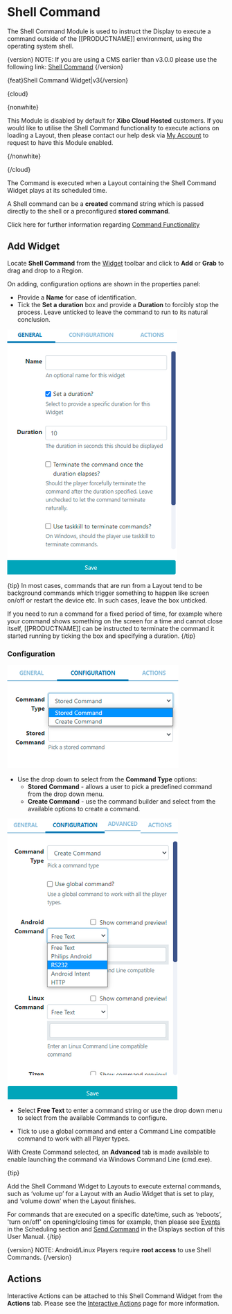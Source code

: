 <!--toc=widgets-->

# Shell Command

The Shell Command Module is used to instruct the Display to execute a command outside of the [[PRODUCTNAME]] environment, using the operating system shell.  

{version}
NOTE: If you are using a CMS earlier than v3.0.0 please use the following link: [Shell Command](media_module_shellcommand_2.html)
{/version}

{feat}Shell Command Widget|v3{/version}

{cloud}

{nonwhite}

This Module is disabled by default for **Xibo Cloud Hosted** customers. If you would like to utilise the Shell Command functionality to execute actions on loading a Layout, then please contact our help desk via [My Account](https://xibosignage.com/my-account/tickets?open=true) to request to have this Module enabled.

{/nonwhite}

{/cloud}

The Command is executed when a Layout containing the Shell Command Widget plays at its scheduled time.

A Shell command can be a **created** command string which is passed directly to the shell or a preconfigured **stored command**.

Click here for further information regarding [Command Functionality](displays_command_functionality.html)


## Add Widget

Locate **Shell Command** from the [Widget](layouts_widgets.html) toolbar and click to **Add** or **Grab** to drag and drop to a Region.

On adding, configuration options are shown in the properties panel:

- Provide a **Name** for ease of identification.
- Tick the **Set a duration** box and provide a **Duration** to forcibly stop the process. Leave unticked to leave the command to run to its natural conclusion.

![Shell Command Duration](img/v3.1_media_shell_command_duration.png)

{tip}
In most cases, commands that are run from a Layout tend to be background commands which trigger something to happen like screen on/off or restart the device etc. In such cases, leave the box unticked.

If you need to run a command for a fixed period of time, for example where your command shows something on the screen for a time and cannot close itself, [[PRODUCTNAME]] can be instructed to terminate the command it started running by ticking the box and specifying a duration.
{/tip}

### Configuration

![Shell Command Configuration](img/v3.1_media_shell_command_configuration.png)

- Use the drop down to select from the **Command Type** options:
  - **Stored Command** - allows a user to pick a predefined command from the drop down menu.
  - **Create Command** - use the command builder and select from the available options to create a command.

![Shell Command Create](img/v3.1_media_shell_command_create.png)

- 
  Select **Free Text** to enter a command string or use the drop down menu to select from the available Commands to configure.


- Tick to use a global command and enter a Command Line compatible command to work with all Player types.


With Create Command selected, an **Advanced** tab is made available to enable launching the command via Windows Command Line (cmd.exe).

{tip}

Add the Shell Command Widget to Layouts to execute external commands, such as ‘volume up’ for a Layout with an Audio Widget that is set to play, and ‘volume down’ when the Layout finishes.

For commands that are executed on a specific date/time, such as  ‘reboots’, 'turn on/off' on opening/closing times for example, then please see [Events](scheduling_events.html) in the Scheduling section and [Send Command](displays.html) in the Displays section of this User Manual.
{/tip}

{version}
NOTE: Android/Linux Players require **root access** to use Shell Commands.
{/version}

## Actions

Interactive Actions can be attached to this Shell Command Widget from the **Actions** tab. Please see the [Interactive Actions](layouts_interactive_actions.html) page for more information.

